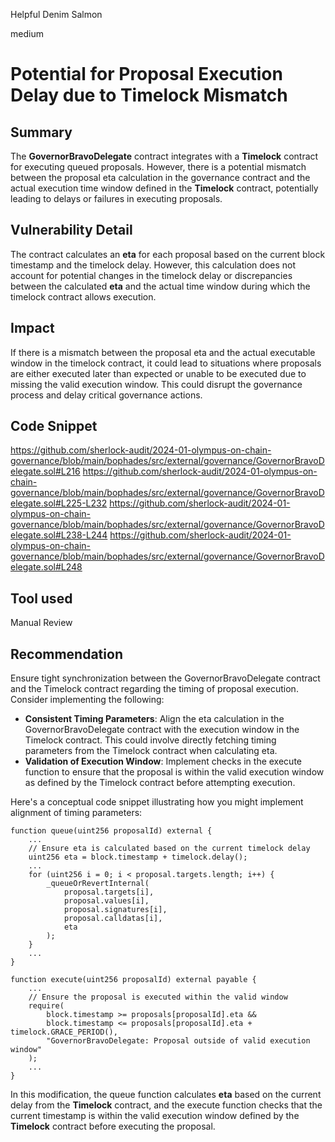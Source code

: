 Helpful Denim Salmon

medium

# Potential for Proposal Execution Delay due to Timelock Mismatch

## Summary
The **GovernorBravoDelegate** contract integrates with a **Timelock** contract for executing queued proposals. However, there is a potential mismatch between the proposal eta calculation in the governance contract and the actual execution time window defined in the **Timelock** contract, potentially leading to delays or failures in executing proposals.
## Vulnerability Detail
The contract calculates an **eta** for each proposal based on the current block timestamp and the timelock delay. However, this calculation does not account for potential changes in the timelock delay or discrepancies between the calculated **eta** and the actual time window during which the timelock contract allows execution.
## Impact
If there is a mismatch between the proposal eta and the actual executable window in the timelock contract, it could lead to situations where proposals are either executed later than expected or unable to be executed due to missing the valid execution window. This could disrupt the governance process and delay critical governance actions.
## Code Snippet
https://github.com/sherlock-audit/2024-01-olympus-on-chain-governance/blob/main/bophades/src/external/governance/GovernorBravoDelegate.sol#L216
https://github.com/sherlock-audit/2024-01-olympus-on-chain-governance/blob/main/bophades/src/external/governance/GovernorBravoDelegate.sol#L225-L232
https://github.com/sherlock-audit/2024-01-olympus-on-chain-governance/blob/main/bophades/src/external/governance/GovernorBravoDelegate.sol#L238-L244
https://github.com/sherlock-audit/2024-01-olympus-on-chain-governance/blob/main/bophades/src/external/governance/GovernorBravoDelegate.sol#L248
## Tool used

Manual Review

## Recommendation
Ensure tight synchronization between the GovernorBravoDelegate contract and the Timelock contract regarding the timing of proposal execution. Consider implementing the following:

- **Consistent Timing Parameters**: Align the eta calculation in the GovernorBravoDelegate contract with the execution window in the Timelock contract. This could involve directly fetching timing parameters from the Timelock contract when calculating eta.
- **Validation of Execution Window**: Implement checks in the execute function to ensure that the proposal is within the valid execution window as defined by the Timelock contract before attempting execution.

Here's a conceptual code snippet illustrating how you might implement alignment of timing parameters:

```solidity
function queue(uint256 proposalId) external {
    ...
    // Ensure eta is calculated based on the current timelock delay
    uint256 eta = block.timestamp + timelock.delay();
    ...
    for (uint256 i = 0; i < proposal.targets.length; i++) {
        _queueOrRevertInternal(
            proposal.targets[i],
            proposal.values[i],
            proposal.signatures[i],
            proposal.calldatas[i],
            eta
        );
    }
    ...
}

function execute(uint256 proposalId) external payable {
    ...
    // Ensure the proposal is executed within the valid window
    require(
        block.timestamp >= proposals[proposalId].eta &&
        block.timestamp <= proposals[proposalId].eta + timelock.GRACE_PERIOD(),
        "GovernorBravoDelegate: Proposal outside of valid execution window"
    );
    ...
}
```
In this modification, the queue function calculates **eta** based on the current delay from the **Timelock** contract, and the execute function checks that the current timestamp is within the valid execution window defined by the **Timelock** contract before executing the proposal.